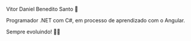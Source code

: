 Vitor Daniel Benedito Santo 🖖

Programador .NET com C#, em processo de aprendizado com o Angular.

Sempre evoluindo! 🤘💪

